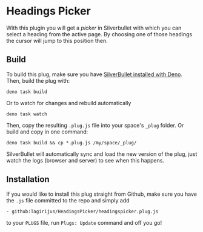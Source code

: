 # Headings Picker

With this plugin you will get a _picker_ in Silverbullet with which you can select a heading from the active page. By choosing one of those headings the cursor will jump to this position then.

## Build
To build this plug, make sure you have [SilverBullet installed with Deno](https://silverbullet.md/Install/Deno). Then, build the plug with:

```shell
deno task build
```

Or to watch for changes and rebuild automatically

```shell
deno task watch
```

Then, copy the resulting `.plug.js` file into your space's `_plug` folder. Or build and copy in one command:

```shell
deno task build && cp *.plug.js /my/space/_plug/
```

SilverBullet will automatically sync and load the new version of the plug, just watch the logs (browser and server) to see when this happens.

## Installation
If you would like to install this plug straight from Github, make sure you have the `.js` file committed to the repo and simply add

```
- github:Tagirijus/HeadingsPicker/headingspicker.plug.js
```

to your `PLUGS` file, run `Plugs: Update` command and off you go!
